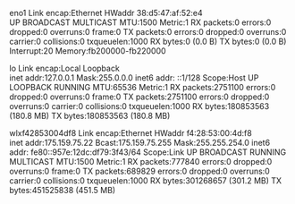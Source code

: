 eno1      Link encap:Ethernet  HWaddr 38:d5:47:af:52:e4  
          UP BROADCAST MULTICAST  MTU:1500  Metric:1
          RX packets:0 errors:0 dropped:0 overruns:0 frame:0
          TX packets:0 errors:0 dropped:0 overruns:0 carrier:0
          collisions:0 txqueuelen:1000 
          RX bytes:0 (0.0 B)  TX bytes:0 (0.0 B)
          Interrupt:20 Memory:fb200000-fb220000 

lo        Link encap:Local Loopback  
          inet addr:127.0.0.1  Mask:255.0.0.0
          inet6 addr: ::1/128 Scope:Host
          UP LOOPBACK RUNNING  MTU:65536  Metric:1
          RX packets:2751100 errors:0 dropped:0 overruns:0 frame:0
          TX packets:2751100 errors:0 dropped:0 overruns:0 carrier:0
          collisions:0 txqueuelen:1000 
          RX bytes:180853563 (180.8 MB)  TX bytes:180853563 (180.8 MB)

wlxf42853004df8 Link encap:Ethernet  HWaddr f4:28:53:00:4d:f8  
          inet addr:175.159.75.22  Bcast:175.159.75.255  Mask:255.255.254.0
          inet6 addr: fe80::957e:12dc:df79:3f43/64 Scope:Link
          UP BROADCAST RUNNING MULTICAST  MTU:1500  Metric:1
          RX packets:777840 errors:0 dropped:0 overruns:0 frame:0
          TX packets:689829 errors:0 dropped:0 overruns:0 carrier:0
          collisions:0 txqueuelen:1000 
          RX bytes:301268657 (301.2 MB)  TX bytes:451525838 (451.5 MB)

